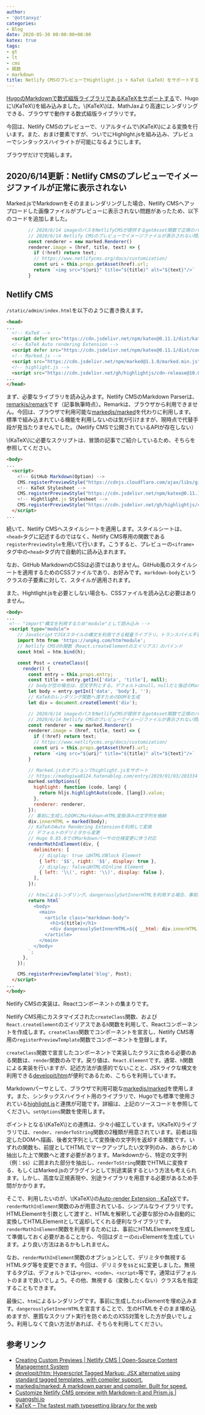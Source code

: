 ```yaml
---
author:
- '@ottanxyz'
categories:
- Blog
date: 2020-05-30 00:00:00+00:00
katex: true
tags:
- gt
- lt
- cms
- 関数
- markdown
title: Netlify CMSのプレビューでHightlight.js + KaTeX（LaTeX）をサポートする
---
```


[HugoのMarkdownで数式組版ライブラリであるKaTeXをサポートする](/posts/2020/05/support-hugo-katex/)で、Hugoに\\(KaTeX\\)を組み込みました。\\(KaTeX\\)は、MathJaxより高速にレンダリングできる、ブラウザで動作する数式組版ライブラリです。

今回は、Netlify CMSのプレビューで、リアルタイムで\\(KaTeX\\)による変換を行います。また、おまけ要素ですが、ついでにHighlight.jsを組み込み、プレビューでシンタックスハイライトが可能になるようにします。

ブラウザだけで完結します。

## 2020/6/14更新：Netlify CMSのプレビューでイメージファイルが正常に表示されない

Marked.jsでMarkdownをそのままレンダリングした場合、Netlify CMSへアップロードした画像ファイルがプレビューに表示されない問題があったため、以下のコードを追加しました。

```javascript
        // 2020/6/14 imageのパスをNetlifyCMSが提供するgetAsset関数で正規のパスに変換
        // 2020/6/14 Netlify CMSのプレビューでイメージファイルが表示されない問題に対応
        const renderer = new marked.Renderer()
        renderer.image = (href, title, text) => {
          if (!href) return text;
          // https://www.netlifycms.org/docs/customization/
          const uri = this.props.getAsset(href).url;
          return `<img src="${uri}" title="${title}" alt="${text}"/>`
        }
```

## Netlify CMS

`/static/admin/index.html`を以下のように書き換えます。

```html
<head>
...
  <!-- KaTeX -->
  <script defer src="https://cdn.jsdelivr.net/npm/katex@0.11.1/dist/katex.min.js" integrity="sha384y23I5Q6l+B6vatafAwxRu/0oK/79VlbSz7Q9aiSZUvyWYIYsd+qj+o24G5ZU2zJz" crossorigin="anonymous"></script>
  <!-- KaTeX Auto rendering Extension -->
  <script defer src="https://cdn.jsdelivr.net/npm/katex@0.11.1/dist/contrib/auto-render.min.js" integrity="sha384-kWPLUVMOks5AQFrykwIup5lo0m3iMkkHrD0uJ4H5cjeGihAutqP0yW0J6dpFiVkI" crossorigin="anonymous"></script>
  <!-- Marked.js -->
  <script src="https://cdn.jsdelivr.net/npm/marked@1.1.0/marked.min.js" integrity="sha256-GGbzkRkTtLnv3bOg61WAnkjYHxtsiVqu+tjMj6ssDVw=" crossorigin="anonymous"></script>
  <!-- highlight.js -->
  <script src="https://cdn.jsdelivr.net/gh/highlightjs/cdn-release@10.0.3/build/highlight.min.js"></script>
...
</head>
```

まず、必要なライブラリを読み込みます。Netlify CMSのMarkdown Parserは、[remarkjs/remark](https://github.com/remarkjs/remark)です（記事執筆時点）。Remarkは、ブラウザから利用できません。今回は、ブラウザで利用可能な[markedjs/marked](https://github.com/markedjs/marked)を代わりに利用します。標準で組み込まれている機能を利用しないのは気が引けますが、現時点で代替手段が見当たりませんでした。（Netlify CMSで公開されているAPIが存在しない）

\\(KaTeX\\)に必要なスクリプトは、冒頭の記事でご紹介しているため、そちらを参照してください。

```html
<body>
...
  <script>
    <!-- GitHub Markdown(Option) -->
    CMS.registerPreviewStyle("https://cdnjs.cloudflare.com/ajax/libs/github-markdown-css/4.0.0/github-markdown.min.css");
    <!-- KaTeX Stylesheet -->
    CMS.registerPreviewStyle("https://cdn.jsdelivr.net/npm/katex@0.11.1/dist/katex.min.css");
    <!-- Hightlight.js Stylesheet -->
    CMS.registerPreviewStyle("https://cdn.jsdelivr.net/gh/highlightjs/cdn-release@10.0.3/build/styles/github-gist.min.css")
  </script>
...
```

続いて、Netlify CMSへスタイルシートを適用します。スタイルシートは、`<head>`タグに記述するのではなく、Netlify CMS専用の関数である`registerPreviewStyle`を用いて行います。こうすると、プレビューの`<iframe>`タグ中の`<head>`タグ内で自動的に読み込まれます。

なお、GitHub MarkdownのCSSは必須ではありません。GitHub風のスタイルシートを適用するためのCSSファイルであり、お好みです。`markdown-body`というクラスの子要素に対して、スタイルが適用されます。

また、Hightlight.jsを必要としない場合も、CSSファイルを読み込む必要はありません。

```html
<body>
...
 <!-- "import"構文を利用するため"module"として読み込み -->
 <script type="module">
    // JavaScriptでJSXスタイルの構文を利用できる軽量ライブラリ。トランスパイル不要。HTMLのレンダリング目的のみで利用
    import htm from 'https://unpkg.com/htm?module';
    // Netlify CMSのh関数（React.createElementのエイリアス）のバインド
    const html = htm.bind(h);

    const Post = createClass({
      render() {
        const entry = this.props.entry;
        const title = entry.getIn(['data', 'title'], null);
        // bodyが空の場合は、空文字列とする。デフォルトはnull。nullだと後述のMarkdown変換の際にエラーとなる
        let body = entry.getIn(['data', 'body'], '');
        // KaTeXのレンダリング関数へ渡すためのDOMを生成
        let div = document.createElement('div');

        // 2020/6/14 imageのパスをNetlifyCMSが提供するgetAsset関数で正規のパスに変換
        // 2020/6/14 Netlify CMSのプレビューでイメージファイルが表示されない問題に対応
        const renderer = new marked.Renderer()
        renderer.image = (href, title, text) => {
          if (!href) return text;
          // https://www.netlifycms.org/docs/customization/
          const uri = this.props.getAsset(href).url;
          return `<img src="${uri}" title="${title}" alt="${text}"/>`
        }

        // Marked.jsのオプションでhighlight.jsをサポート
        // https://madogiwa0124.hatenablog.com/entry/2019/01/03/203334
        marked.setOptions({
          highlight: function (code, lang) {
            return hljs.highlightAuto(code, [lang]).value;
          },
          renderer: renderer,
        });
        // 事前に生成したDOMにMarkdown→HTML変換済みの文字列を格納
        div.innerHTML = marked(body);
        // KaTeXのAuto Rendering Extensionを利用して変換
        // デフォルトのデリミタから変更
        // Hugo 0.85.0でのMarkdownパーサの仕様変更に伴う対応
        renderMathInElement(div, {
          delimiters: [
            // display: true はHTMLのBlock Element
            { left: '$$', right: '$$', display: true },
            // display; falseはHTMLのInline Element
            { left: '\\(', right: '\\)', display: false },
          ],
        });

        // htmによるレンダリング。dangerouslySetInnerHTMLを利用する場合、事前にサニタイズによるXSS対策を推奨
        return html`
          <body>
            <main>
              <article class="markdown-body">
                <h1>${title}</h1>
                <div dangerouslySetInnerHTML=${{ __html: div.innerHTML }}></div>
              </article>
            </main>
          </body>
        `;
      },
    });

    CMS.registerPreviewTemplate('blog', Post);
  </script>
...
</body>
```

Netlify CMSの実装は、Reactコンポーネントの集まりです。

Netlify CMS用にカスタマイズされた`createClass`関数、および`React.createElement`のエイリアスである`h`関数を利用して、Reactコンポーネントを作成します。`createClass`関数でコンポーネントを宣言し、Netlify CMS専用の`registerPreviewTemplate`関数でコンポーネントを登録します。

`createClass`関数で宣言したコンポーネントで実装したクラスに含める必要のある関数は、`render`関数のみです。戻り値は、`React.Element`です。通常、`h`関数による実装を行いますが、記述方法が直感的でないことと、JSXライクな構文を利用できる[developit/htm](https://github.com/developit/htm/)が便利であるため、こちらを利用しています。

Markdownパーサとして、ブラウザで利用可能な[markedjs/marked](https://github.com/markedjs/marked)を使用します。また、シンタックスハイライト用のライブラリで、Hugoでも標準で使用されている[highlight.js](https://highlightjs.org/)と連携が可能です。詳細は、上記のソースコードを参照してください。`setOptions`関数を使用します。

ポイントとなる\\(KaTeX\\)との連携は、少々小細工しています。\\(KaTeX\\)ライブラリでは、`render`、`renderToString`関数の2種類が用意されています。前者は指定したDOMへ描画、後者文字列として変換後の文字列を返却する関数です。いずれの関数も、前提としてHTMLでマークアップしたい文字列のみ、あらかじめ抽出した上で関数へと渡す必要があります。Markdownから、特定の文字列（例：`$$`）に囲まれた部分を抽出し、`renderToString`関数でHTMLに変換する、もしくはMarked.jsのプラグインとして別途実装するという方法も考えられます。しかし、高度な正規表現や、別途ライブラリを用意する必要があるため手間がかかります。

そこで、利用したいのが、\\(KaTeX\\)の[Auto-render Extension · KaTeX](https://katex.org/docs/autorender.html)です。`renderMathInElement`関数のみが用意されている、シンプルなライブラリです。HTMLElementを引数として渡すと、HTMLを解釈して必要な部分のみ自動的に変換してHTMLElementとして返却してくれる便利なライブラリです。`renderMathInElement`関数を利用するためには、事前にHTMLElementを生成して準備しておく必要があることから、今回はダミーの`div`Elementを生成しています。より良い方法はあるかもしれません。

なお、`renderMathInElement`関数のオプションとして、デリミタや無視するHTMLタグ等を変更できます。今回は、デリミタを`$$`と`$`に変更しました。無視するタグは、デフォルトでは`<pre>`、`<code>`、`<script>`等です。通常はデフォルトのままで良いでしょう。その他、無視する（変換したくない）クラス名を指定することもできます。

最後に、`htm`によるレンダリングです。事前に生成した`div`Elementを埋め込みます。`dangerouslySetInnerHTML`を宣言することで、生のHTMLをそのまま埋め込めますが、悪質なスクリプト実行を防ぐめたのXSS対策をした方が良いでしょう。利用しなくて良い方法があれば、そちらを利用してください。

## 参考リンク

* [Creating Custom Previews | Netlify CMS | Open-Source Content Management System](https://www.netlifycms.org/docs/customization/)
* [developit/htm: Hyperscript Tagged Markup: JSX alternative using standard tagged templates, with compiler support.](https://github.com/developit/htm/)
* [markedjs/marked: A markdown parser and compiler. Built for speed.](https://github.com/markedjs/marked)
* [Customize Netlify CMS preview with Markdown-it and Prism.js | guangshi.io](https://www.guangshi.io/posts/customize-netlify-cms-preview/)
* [KaTeX – The fastest math typesetting library for the web](https://katex.org/)